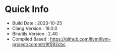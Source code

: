 # Quick Info
* Build Date : 2023-10-25
* Clang Version : 18.0.0
* Binutils Version : 2.40
* Compiled Based : https://github.com/llvm/llvm-project/commit/9f592cbc
